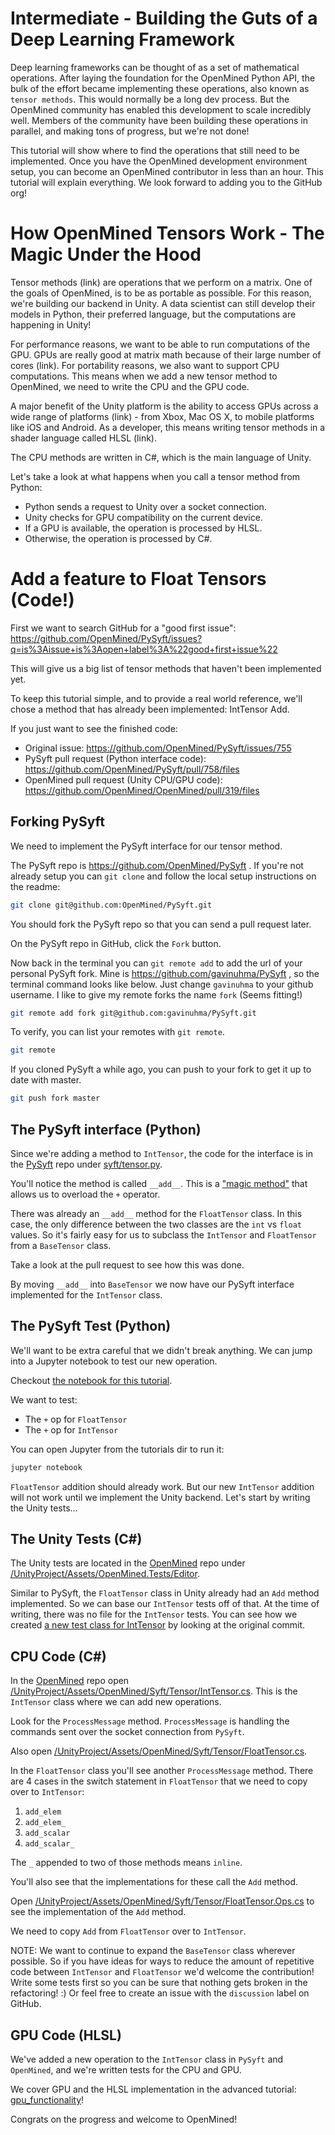 # Intermediate - Building the Guts of a Deep Learning Framework

Deep learning frameworks can be thought of as a set of mathematical operations. After laying the foundation for the OpenMined Python API, the bulk of the effort became implementing these operations, also known as `tensor methods`. This would normally be a long dev process. But the OpenMined community has enabled this development to scale incredibly well. Members of the community have been building these operations in parallel, and making tons of progress, but we're not done!

This tutorial will show where to find the operations that still need to be implemented. Once you have the OpenMined development environment setup, you can become an OpenMined contributor in less than an hour. This tutorial will explain everything. We look forward to adding you to the GitHub org!

# How OpenMined Tensors Work - The Magic Under the Hood

Tensor methods (link) are operations that we perform on a matrix. One of the goals of OpenMined, is to be as portable as possible. For this reason, we're building our backend in Unity. A data scientist can still develop their models in Python, their preferred language, but the computations are happening in Unity!

For performance reasons, we want to be able to run computations of the GPU. GPUs are really good at matrix math because of their large number of cores (link). For portability reasons, we also want to support CPU computations. This means when we add a new tensor method to OpenMined, we need to write the CPU and the GPU code.

A major benefit of the Unity platform is the ability to access GPUs across a wide range of platforms (link) - from Xbox, Mac OS X, to mobile platforms like iOS and Android. As a developer, this means writing tensor methods in a shader language called HLSL (link).

The CPU methods are written in C#, which is the main language of Unity.

Let's take a look at what happens when you call a tensor method from Python:

* Python sends a request to Unity over a socket connection.
* Unity checks for GPU compatibility on the current device.
* If a GPU is available, the operation is processed by HLSL.
* Otherwise, the operation is processed by C#.

# Add a feature to Float Tensors (Code!)

First we want to search GitHub for a "good first issue": https://github.com/OpenMined/PySyft/issues?q=is%3Aissue+is%3Aopen+label%3A%22good+first+issue%22

This will give us a big list of tensor methods that haven't been implemented yet.

To keep this tutorial simple, and to provide a real world reference, we'll chose a method that has already been implemented: IntTensor Add.

If you just want to see the finished code:

* Original issue: https://github.com/OpenMined/PySyft/issues/755
* PySyft pull request (Python interface code): https://github.com/OpenMined/PySyft/pull/758/files
* OpenMined pull request (Unity CPU/GPU code): https://github.com/OpenMined/OpenMined/pull/319/files

## Forking PySyft

We need to implement the PySyft interface for our tensor method.

The PySyft repo is https://github.com/OpenMined/PySyft . If you're not already setup you can `git clone` and follow the local setup instructions on the readme:

```bash
git clone git@github.com:OpenMined/PySyft.git
```

You should fork the PySyft repo so that you can send a pull request later.

On the PySyft repo in GitHub, click the `Fork` button.

Now back in the terminal you can `git remote add` to add the url of your personal PySyft fork. Mine is https://github.com/gavinuhma/PySyft , so the terminal command looks like below. Just change `gavinuhma` to your github username. I like to give my remote forks the name `fork` (Seems fitting!)

```bash
git remote add fork git@github.com:gavinuhma/PySyft.git
```

To verify, you can list your remotes with `git remote`.

```bash
git remote
```

If you cloned PySyft a while ago, you can push to your fork to get it up to date with master.

```bash
git push fork master
```

## The PySyft interface (Python)

Since we're adding a method to `IntTensor`, the code for the interface is in the [PySyft](/OpenMined/PySyft) repo under [syft/tensor.py](/OpenMined/PySyft/blob/master/syft/tensor.py).

You'll notice the method is called `__add__`. This is a ["magic method"](https://www.python-course.eu/python3_magic_methods.php) that allows us to overload the `+` operator.

There was already an `__add__` method for the `FloatTensor` class. In this case, the only difference between the two classes are the `int` vs `float` values. So it's fairly easy for us to subclass the `IntTensor` and `FloatTensor` from a `BaseTensor` class.

Take a look at the pull request to see how this was done.

By moving `__add__` into `BaseTensor` we now have our PySyft interface implemented for the `IntTensor` class.

## The PySyft Test (Python)

We'll want to be extra careful that we didn't break anything. We can jump into a Jupyter notebook to test our new operation.

Checkout [the notebook for this tutorial](https://github.com/OpenMined/tutorials/blob/master/intermediate/adding-a-new-tensor.ipynb).

We want to test:

* The `+` op for `FloatTensor`
* The `+` op for `IntTensor`

You can open Jupyter from the tutorials dir to run it:

```bash
jupyter notebook
```

`FloatTensor` addition should already work. But our new `IntTensor` addition will not work until we implement the Unity backend. Let's start by writing the Unity tests...

## The Unity Tests (C#)

The Unity tests are located in the [OpenMined](/OpenMined/OpenMined) repo under [/UnityProject/Assets/OpenMined.Tests/Editor](https://github.com/OpenMined/OpenMined/tree/master/UnityProject/Assets/OpenMined.Tests/Editor).

Similar to PySyft, the `FloatTensor` class in Unity already had an `Add` method implemented. So we can base our `IntTensor` tests off of that. At the time of writing, there was no file for the `IntTensor` tests. You can see how we created [a new test class for IntTensor](https://github.com/OpenMined/OpenMined/pull/319/commits/b07bfccc643f84c74c380962cf7ce7204a833437) by looking at the original commit.

## CPU Code (C#)

In the [OpenMined](/OpenMined/OpenMined) repo open [/UnityProject/Assets/OpenMined/Syft/Tensor/IntTensor.cs](https://github.com/OpenMined/OpenMined/blob/master/UnityProject/Assets/OpenMined/Syft/Tensor/IntTensor.cs). This is the `IntTensor` class where we can add new operations.

Look for the `ProcessMessage` method. `ProcessMessage` is handling the commands sent over the socket connection from `PySyft`.

Also open [/UnityProject/Assets/OpenMined/Syft/Tensor/FloatTensor.cs](https://github.com/OpenMined/OpenMined/blob/master/UnityProject/Assets/OpenMined/Syft/Tensor/FloatTensor.cs).

In the `FloatTensor` class you'll see another `ProcessMessage` method. There are 4 cases in the switch statement in `FloatTensor` that we need to copy over to `IntTensor`:

1. `add_elem`
2. `add_elem_`
3. `add_scalar`
4. `add_scalar_`

The `_` appended to two of those methods means `inline`.

You'll also see that the implementations for these call the `Add` method.

Open [/UnityProject/Assets/OpenMined/Syft/Tensor/FloatTensor.Ops.cs](https://github.com/OpenMined/OpenMined/blob/master/UnityProject/Assets/OpenMined/Syft/Tensor/FloatTensor.Ops.cs) to see the implementation of the `Add` method.

We need to copy `Add` from `FloatTensor` over to `IntTensor`.

NOTE: We want to continue to expand the `BaseTensor` class wherever possible. So if you have ideas for ways to reduce the amount of repetitive code between `IntTensor` and `FloatTensor` we'd welcome the contribution! Write some tests first so you can be sure that nothing gets broken in the refactoring! :) Or feel free to create an issue with the `discussion` label on GitHub.

## GPU Code (HLSL)

We've added a new operation to the `IntTensor` class in `PySyft` and `OpenMined`, and we're written tests for the CPU and GPU.

We cover GPU and the HLSL implementation in the advanced tutorial: [gpu_functionality](https://github.com/OpenMined/tutorials/blob/master/advanced/gpu_functionality.markdown)!

Congrats on the progress and welcome to OpenMined!
